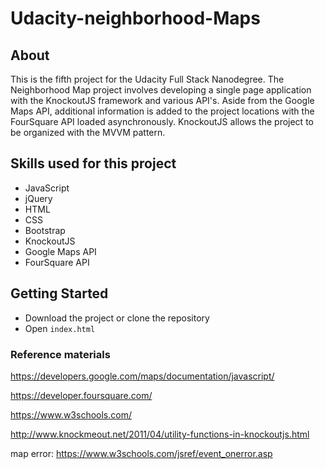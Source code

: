 # Udacity-neighborhood-Maps
## About

This is the fifth project for the Udacity Full Stack Nanodegree. The Neighborhood Map project involves developing a single page application with the KnockoutJS framework and various API's. Aside from the Google Maps API, additional information is added to the project locations with the FourSquare API loaded asynchronously. KnockoutJS allows the project to be organized with the MVVM pattern.


## Skills used for this project
- JavaScript
- jQuery
- HTML
- CSS
- Bootstrap
- KnockoutJS
- Google Maps API
- FourSquare API


## Getting Started

- Download the project or clone the repository
- Open `index.html`


### Reference materials
https://developers.google.com/maps/documentation/javascript/

https://developer.foursquare.com/

https://www.w3schools.com/

http://www.knockmeout.net/2011/04/utility-functions-in-knockoutjs.html

map error: https://www.w3schools.com/jsref/event_onerror.asp
